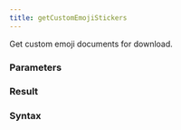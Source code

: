 ```yaml
---
title: getCustomEmojiStickers
---
```


Get custom emoji documents for download.


### Parameters 



### Result 



### Syntax





